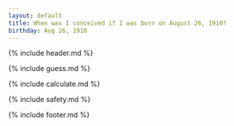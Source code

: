 ```yaml
---
layout: default
title: When was I conceived if I was born on August 26, 1910?
birthday: Aug 26, 1910
---
```


{% include header.md %}

{% include guess.md %}

{% include calculate.md %}

{% include safety.md %}

{% include footer.md %}



